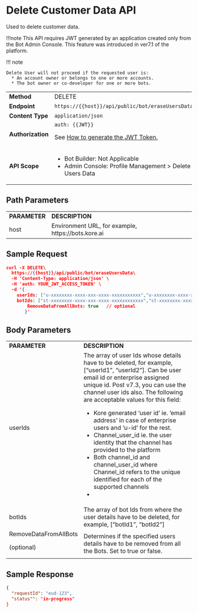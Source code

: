 # Delete Customer Data API

Used to delete customer data.

!!!note
    This API requires JWT generated by an application created only from the Bot Admin Console. This feature was introduced in ver7.1 of the platform.

!!! note 

    Delete User will not proceed if the requested user is:
      * An account owner or belongs to one or more accounts.
      * The bot owner or co-developer for one or more bots.

<table>
  <tr>
   <td>
<strong>Method</strong>
   </td>
   <td>DELETE
   </td>
  </tr>
  <tr>
   <td><strong>Endpoint</strong>
   </td>
   <td><code>https://{{host}}/api/public/bot/eraseUsersData</code>
   </td>
  </tr>
  <tr>
   <td><strong>Content Type</strong>
   </td>
   <td><code>application/json</code>
   </td>
  </tr>
  <tr>
   <td><strong>Authorization</strong>
   </td>
   <td><code>auth: {{JWT}}</code>
<p>
See <a href="../../analytics/automations/conversation-flows">How to generate the JWT Token.</a>
   </td>
  </tr>
  <tr>
   <td><strong>API Scope</strong>
   </td>
   <td>
<ul>

<li>Bot Builder: Not Applicable

<li>Admin Console: Profile Management > Delete Users Data
</li>
</ul>
   </td>
  </tr>
</table>


 


## Path Parameters


<table>
  <tr>
   <td><strong>PARAMETER</strong>
   </td>
   <td><strong>DESCRIPTION</strong>
   </td>
  </tr>
  <tr>
   <td>host
   </td>
   <td>Environment URL, for example, https://bots.kore.ai
   </td>
  </tr>
</table>


 


## Sample Request


```json
curl -X DELETE\
  https://{{host}}/api/public/bot/eraseUsersData\
  -H 'Content-Type: application/json' \
  -H 'auth: YOUR_JWT_ACCESS_TOKEN' \
  -d '{
  	userIds: ["u-xxxxxxxx-xxxx-xxx-xxxx-xxxxxxxxxxx","u-xxxxxxxx-xxxx-xxx-xxxx-xxxxxxxxxxx","u-xxxxxxxx-xxxx-xxx-xxxx-xxxxxxxxxxx"],
	botIds: ["st-xxxxxxxx-xxxx-xxx-xxxx-xxxxxxxxxxxx","st-xxxxxxxx-xxxx-xxx-xxxx-xxxxxxxxxxxx","x-xxxxxxxx-xxxx-xxx-xxxx-xxxxxxxxxxxx"]
        RemoveDataFromAllBots: true   // optional
       }'
```


 


## Body Parameters


<table>
  <tr>
   <td><strong>PARAMETER</strong>
   </td>
   <td><strong>DESCRIPTION</strong>
   </td>
  </tr>
  <tr>
   <td>userIds
   </td>
   <td>The array of user Ids whose details have to be deleted, for example, [“userId1”, “userId2”]. Can be user email id or enterprise assigned unique id. Post v7.3, you can use the channel user ids also. The following are acceptable values for this field:
<ul>

<li>Kore generated ‘user id’ ie. ’email address’ in case of enterprise users and ‘u-id’ for the rest.

<li>Channel_user_id ie. the user identity that the channel has provided to the platform

<li>Both channel_id and channel_user_id  where Channel_id refers to the unique identified for each of the supported channels

<li>
</li>
</ul>
   </td>
  </tr>
  <tr>
   <td>botIds
   </td>
   <td>The array of bot Ids from where the user details have to be deleted, for example, [“botId1”, “botId2”]
   </td>
  </tr>
  <tr>
   <td>RemoveDataFromAllBots
<p>
(optional)
   </td>
   <td>Determines if the specified users details have to be removed from all the Bots. Set to true or false.
   </td>
  </tr>
</table>

## Sample Response


```json
{
  "requestId": "eud-123",
  "status"": "in-progress"
}
```